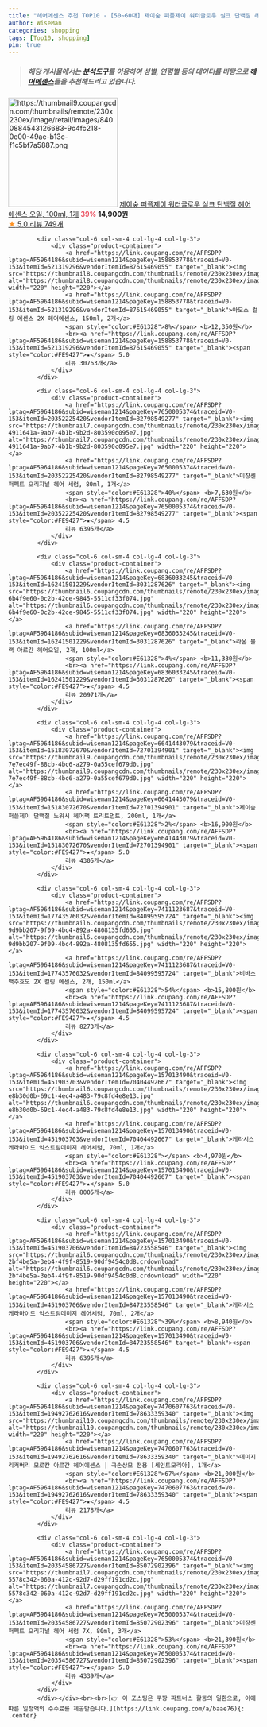 ```yaml
---
title: "헤어에센스 추천 TOP10 - [50~60대] 제이숲 퍼플제이 워터글로우 실크 단백질 헤어 에센스 오일, 100ml, 1개"
author: WiseMan
categories: shopping
tags: [Top10, shopping]
pin: true
---
```


> ##### 해당 게시물에서는 [**분석도구**](https://itemscout.io/)를 이용하여 **성별**, **연령별** 등의 데이터를 바탕으로 [**헤어에센스**](https://link.coupang.com/a/baae76)들을 추천해드리고 있습니다.
<div class="container"><div class="row">
            <div class="col-6 col-sm-4 col-lg-4 col-lg-3">
                <div class="product-container">
                    <a href="https://link.coupang.com/re/AFFSDP?lptag=AF5964186&subid=wiseman1214&pageKey=1123845236&traceid=V0-153&itemId=2089831010&vendorItemId=70088792654" target="_blank"><img src="https://thumbnail9.coupangcdn.com/thumbnails/remote/230x230ex/image/retail/images/8400884543126683-9c4fc218-0e00-49ae-b13c-f1c5bf7a5887.png" alt="https://thumbnail9.coupangcdn.com/thumbnails/remote/230x230ex/image/retail/images/8400884543126683-9c4fc218-0e00-49ae-b13c-f1c5bf7a5887.png" width="220" height="220"></a>
                    <a href="https://link.coupang.com/re/AFFSDP?lptag=AF5964186&subid=wiseman1214&pageKey=1123845236&traceid=V0-153&itemId=2089831010&vendorItemId=70088792654" target="_blank">제이숲 퍼플제이 워터글로우 실크 단백질 헤어 에센스 오일, 100ml, 1개</a>
                    <span style="color:#E61328">39%</span> <b>14,900원</b>
                    <br><a href="https://link.coupang.com/re/AFFSDP?lptag=AF5964186&subid=wiseman1214&pageKey=1123845236&traceid=V0-153&itemId=2089831010&vendorItemId=70088792654" target="_blank"><span style="color:#FE9427">★</span> 5.0
                    리뷰 749개</a>
                </div>
            </div>
            
            <div class="col-6 col-sm-4 col-lg-4 col-lg-3">
                <div class="product-container">
                    <a href="https://link.coupang.com/re/AFFSDP?lptag=AF5964186&subid=wiseman1214&pageKey=158853778&traceid=V0-153&itemId=521319296&vendorItemId=87615469055" target="_blank"><img src="https://thumbnail8.coupangcdn.com/thumbnails/remote/230x230ex/image/vendor_inventory/74be/2fed5687a09f4133328c9740669529f04fab3c5ad436b8442eabe5564f3d.png" alt="https://thumbnail8.coupangcdn.com/thumbnails/remote/230x230ex/image/vendor_inventory/74be/2fed5687a09f4133328c9740669529f04fab3c5ad436b8442eabe5564f3d.png" width="220" height="220"></a>
                    <a href="https://link.coupang.com/re/AFFSDP?lptag=AF5964186&subid=wiseman1214&pageKey=158853778&traceid=V0-153&itemId=521319296&vendorItemId=87615469055" target="_blank">아모스 컬링 에센스 2X 헤어에센스, 150ml, 2개</a>
                    <span style="color:#E61328">8%</span> <b>12,350원</b>
                    <br><a href="https://link.coupang.com/re/AFFSDP?lptag=AF5964186&subid=wiseman1214&pageKey=158853778&traceid=V0-153&itemId=521319296&vendorItemId=87615469055" target="_blank"><span style="color:#FE9427">★</span> 5.0
                    리뷰 30763개</a>
                </div>
            </div>
            
            <div class="col-6 col-sm-4 col-lg-4 col-lg-3">
                <div class="product-container">
                    <a href="https://link.coupang.com/re/AFFSDP?lptag=AF5964186&subid=wiseman1214&pageKey=7650005374&traceid=V0-153&itemId=20352225420&vendorItemId=82798549277" target="_blank"><img src="https://thumbnail7.coupangcdn.com/thumbnails/remote/230x230ex/image/retail/images/9093194149553693-4911641a-9ab7-4b1b-9b2d-803590c095e7.jpg" alt="https://thumbnail7.coupangcdn.com/thumbnails/remote/230x230ex/image/retail/images/9093194149553693-4911641a-9ab7-4b1b-9b2d-803590c095e7.jpg" width="220" height="220"></a>
                    <a href="https://link.coupang.com/re/AFFSDP?lptag=AF5964186&subid=wiseman1214&pageKey=7650005374&traceid=V0-153&itemId=20352225420&vendorItemId=82798549277" target="_blank">미쟝센 퍼펙트 오리지널 헤어 세럼, 80ml, 1개</a>
                    <span style="color:#E61328">40%</span> <b>7,630원</b>
                    <br><a href="https://link.coupang.com/re/AFFSDP?lptag=AF5964186&subid=wiseman1214&pageKey=7650005374&traceid=V0-153&itemId=20352225420&vendorItemId=82798549277" target="_blank"><span style="color:#FE9427">★</span> 4.5
                    리뷰 6395개</a>
                </div>
            </div>
            
            <div class="col-6 col-sm-4 col-lg-4 col-lg-3">
                <div class="product-container">
                    <a href="https://link.coupang.com/re/AFFSDP?lptag=AF5964186&subid=wiseman1214&pageKey=6836033245&traceid=V0-153&itemId=16241501229&vendorItemId=3031287626" target="_blank"><img src="https://thumbnail6.coupangcdn.com/thumbnails/remote/230x230ex/image/retail/images/1268460893546120-6b4f9e60-0c2b-42ce-9845-5511cf33f074.jpg" alt="https://thumbnail6.coupangcdn.com/thumbnails/remote/230x230ex/image/retail/images/1268460893546120-6b4f9e60-0c2b-42ce-9845-5511cf33f074.jpg" width="220" height="220"></a>
                    <a href="https://link.coupang.com/re/AFFSDP?lptag=AF5964186&subid=wiseman1214&pageKey=6836033245&traceid=V0-153&itemId=16241501229&vendorItemId=3031287626" target="_blank">라온 블랙 아르간 헤어오일, 2개, 100ml</a>
                    <span style="color:#E61328">4%</span> <b>11,330원</b>
                    <br><a href="https://link.coupang.com/re/AFFSDP?lptag=AF5964186&subid=wiseman1214&pageKey=6836033245&traceid=V0-153&itemId=16241501229&vendorItemId=3031287626" target="_blank"><span style="color:#FE9427">★</span> 4.5
                    리뷰 20971개</a>
                </div>
            </div>
            
            <div class="col-6 col-sm-4 col-lg-4 col-lg-3">
                <div class="product-container">
                    <a href="https://link.coupang.com/re/AFFSDP?lptag=AF5964186&subid=wiseman1214&pageKey=6641443079&traceid=V0-153&itemId=15183072670&vendorItemId=72701394901" target="_blank"><img src="https://thumbnail9.coupangcdn.com/thumbnails/remote/230x230ex/image/retail/images/2425749404425200-7e7ec49f-88cb-4bc6-a279-0a55cef679d0.jpg" alt="https://thumbnail9.coupangcdn.com/thumbnails/remote/230x230ex/image/retail/images/2425749404425200-7e7ec49f-88cb-4bc6-a279-0a55cef679d0.jpg" width="220" height="220"></a>
                    <a href="https://link.coupang.com/re/AFFSDP?lptag=AF5964186&subid=wiseman1214&pageKey=6641443079&traceid=V0-153&itemId=15183072670&vendorItemId=72701394901" target="_blank">제이숲 퍼플제이 단백질 노워시 헤어팩 트리트먼트, 200ml, 1개</a>
                    <span style="color:#E61328">2%</span> <b>16,900원</b>
                    <br><a href="https://link.coupang.com/re/AFFSDP?lptag=AF5964186&subid=wiseman1214&pageKey=6641443079&traceid=V0-153&itemId=15183072670&vendorItemId=72701394901" target="_blank"><span style="color:#FE9427">★</span> 5.0
                    리뷰 4305개</a>
                </div>
            </div>
            
            <div class="col-6 col-sm-4 col-lg-4 col-lg-3">
                <div class="product-container">
                    <a href="https://link.coupang.com/re/AFFSDP?lptag=AF5964186&subid=wiseman1214&pageKey=7411123687&traceid=V0-153&itemId=17743576032&vendorItemId=84099595724" target="_blank"><img src="https://thumbnail6.coupangcdn.com/thumbnails/remote/230x230ex/image/retail/images/9001706086859477-9d9bb207-9f09-4bc4-892a-4808135fd655.jpg" alt="https://thumbnail6.coupangcdn.com/thumbnails/remote/230x230ex/image/retail/images/9001706086859477-9d9bb207-9f09-4bc4-892a-4808135fd655.jpg" width="220" height="220"></a>
                    <a href="https://link.coupang.com/re/AFFSDP?lptag=AF5964186&subid=wiseman1214&pageKey=7411123687&traceid=V0-153&itemId=17743576032&vendorItemId=84099595724" target="_blank">비바스 맥주효모 2X 컬링 에센스, 2개, 150ml</a>
                    <span style="color:#E61328">54%</span> <b>15,800원</b>
                    <br><a href="https://link.coupang.com/re/AFFSDP?lptag=AF5964186&subid=wiseman1214&pageKey=7411123687&traceid=V0-153&itemId=17743576032&vendorItemId=84099595724" target="_blank"><span style="color:#FE9427">★</span> 4.5
                    리뷰 8273개</a>
                </div>
            </div>
            
            <div class="col-6 col-sm-4 col-lg-4 col-lg-3">
                <div class="product-container">
                    <a href="https://link.coupang.com/re/AFFSDP?lptag=AF5964186&subid=wiseman1214&pageKey=157013490&traceid=V0-153&itemId=451903703&vendorItemId=70404492667" target="_blank"><img src="https://thumbnail6.coupangcdn.com/thumbnails/remote/230x230ex/image/retail/images/466865688183061-e8b30d0b-69c1-4ec4-a483-79c8fd4e8e13.jpg" alt="https://thumbnail6.coupangcdn.com/thumbnails/remote/230x230ex/image/retail/images/466865688183061-e8b30d0b-69c1-4ec4-a483-79c8fd4e8e13.jpg" width="220" height="220"></a>
                    <a href="https://link.coupang.com/re/AFFSDP?lptag=AF5964186&subid=wiseman1214&pageKey=157013490&traceid=V0-153&itemId=451903703&vendorItemId=70404492667" target="_blank">케라시스 케라마이드 익스트림데미지 헤어세럼, 70ml, 1개</a>
                    <span style="color:#E61328"></span> <b>4,970원</b>
                    <br><a href="https://link.coupang.com/re/AFFSDP?lptag=AF5964186&subid=wiseman1214&pageKey=157013490&traceid=V0-153&itemId=451903703&vendorItemId=70404492667" target="_blank"><span style="color:#FE9427">★</span> 5.0
                    리뷰 8005개</a>
                </div>
            </div>
            
            <div class="col-6 col-sm-4 col-lg-4 col-lg-3">
                <div class="product-container">
                    <a href="https://link.coupang.com/re/AFFSDP?lptag=AF5964186&subid=wiseman1214&pageKey=157013490&traceid=V0-153&itemId=451903706&vendorItemId=84723558546" target="_blank"><img src="https://thumbnail6.coupangcdn.com/thumbnails/remote/230x230ex/image/retail/images/8488904622173471-2bf4be5a-3eb4-4f9f-8519-90df9454c0d8.crdownload" alt="https://thumbnail6.coupangcdn.com/thumbnails/remote/230x230ex/image/retail/images/8488904622173471-2bf4be5a-3eb4-4f9f-8519-90df9454c0d8.crdownload" width="220" height="220"></a>
                    <a href="https://link.coupang.com/re/AFFSDP?lptag=AF5964186&subid=wiseman1214&pageKey=157013490&traceid=V0-153&itemId=451903706&vendorItemId=84723558546" target="_blank">케라시스 케라마이드 익스트림데미지 헤어세럼, 70ml, 2개</a>
                    <span style="color:#E61328">39%</span> <b>8,940원</b>
                    <br><a href="https://link.coupang.com/re/AFFSDP?lptag=AF5964186&subid=wiseman1214&pageKey=157013490&traceid=V0-153&itemId=451903706&vendorItemId=84723558546" target="_blank"><span style="color:#FE9427">★</span> 4.5
                    리뷰 6395개</a>
                </div>
            </div>
            
            <div class="col-6 col-sm-4 col-lg-4 col-lg-3">
                <div class="product-container">
                    <a href="https://link.coupang.com/re/AFFSDP?lptag=AF5964186&subid=wiseman1214&pageKey=7470607763&traceid=V0-153&itemId=19492762616&vendorItemId=78633359340" target="_blank"><img src="https://thumbnail10.coupangcdn.com/thumbnails/remote/230x230ex/image/vendor_inventory/1f77/62e3e573858c8b925347ce52f6dc68a19c23525921d9a0641375dbae0781.png" alt="https://thumbnail10.coupangcdn.com/thumbnails/remote/230x230ex/image/vendor_inventory/1f77/62e3e573858c8b925347ce52f6dc68a19c23525921d9a0641375dbae0781.png" width="220" height="220"></a>
                    <a href="https://link.coupang.com/re/AFFSDP?lptag=AF5964186&subid=wiseman1214&pageKey=7470607763&traceid=V0-153&itemId=19492762616&vendorItemId=78633359340" target="_blank">데미지 리커버리 모로칸 아르간 헤어에센스 | 극손상모 전용 [세인트모리아], 1개</a>
                    <span style="color:#E61328">67%</span> <b>21,000원</b>
                    <br><a href="https://link.coupang.com/re/AFFSDP?lptag=AF5964186&subid=wiseman1214&pageKey=7470607763&traceid=V0-153&itemId=19492762616&vendorItemId=78633359340" target="_blank"><span style="color:#FE9427">★</span> 4.5
                    리뷰 2178개</a>
                </div>
            </div>
            
            <div class="col-6 col-sm-4 col-lg-4 col-lg-3">
                <div class="product-container">
                    <a href="https://link.coupang.com/re/AFFSDP?lptag=AF5964186&subid=wiseman1214&pageKey=7650005374&traceid=V0-153&itemId=20354586727&vendorItemId=85072902396" target="_blank"><img src="https://thumbnail7.coupangcdn.com/thumbnails/remote/230x230ex/image/retail/images/3151440335861111-5578c342-060a-412c-92d7-d29ff191cd2c.jpg" alt="https://thumbnail7.coupangcdn.com/thumbnails/remote/230x230ex/image/retail/images/3151440335861111-5578c342-060a-412c-92d7-d29ff191cd2c.jpg" width="220" height="220"></a>
                    <a href="https://link.coupang.com/re/AFFSDP?lptag=AF5964186&subid=wiseman1214&pageKey=7650005374&traceid=V0-153&itemId=20354586727&vendorItemId=85072902396" target="_blank">미쟝센 퍼펙트 오리지널 헤어 세럼 7X, 80ml, 3개</a>
                    <span style="color:#E61328">53%</span> <b>21,390원</b>
                    <br><a href="https://link.coupang.com/re/AFFSDP?lptag=AF5964186&subid=wiseman1214&pageKey=7650005374&traceid=V0-153&itemId=20354586727&vendorItemId=85072902396" target="_blank"><span style="color:#FE9427">★</span> 5.0
                    리뷰 4339개</a>
                </div>
            </div>
            </div></div><br><br>[👉 이 포스팅은 쿠팡 파트너스 활동의 일환으로, 이에 따른 일정액의 수수료를 제공받습니다.](https://link.coupang.com/a/baae76){: .center}